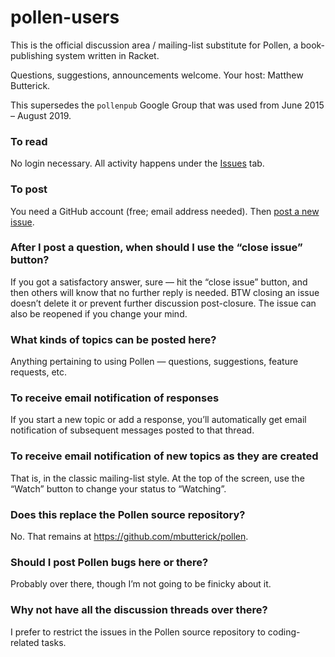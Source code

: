 # pollen-users

This is the official discussion area / mailing-list substitute for Pollen, a book-publishing system written in Racket. 

Questions, suggestions, announcements welcome. Your host: Matthew Butterick.

This supersedes the `pollenpub` Google Group that was used from June 2015 – August 2019.

### To read

No login necessary. All activity happens under the [Issues](https://github.com/mbutterick/pollen-users/issues) tab.

### To post

You need a GitHub account (free; email address needed). Then [post a new issue](https://github.com/mbutterick/pollen-users/issues/new).


### After I post a question, when should I use the “close issue” button?

If you got a satisfactory answer, sure — hit the “close issue” button, and then others will know that no further reply is needed. BTW closing an issue doesn’t delete it or prevent further discussion post-closure. The issue can also be reopened if you change your mind.


### What kinds of topics can be posted here?

Anything pertaining to using Pollen — questions, suggestions, feature requests, etc.


### To receive email notification of responses

If you start a new topic or add a response, you’ll automatically get email notification of subsequent messages posted to that thread.

### To receive email notification of new topics as they are created

That is, in the classic mailing-list style. At the top of the screen, use the “Watch” button to change your status to “Watching”.


### Does this replace the Pollen source repository?

No. That remains at https://github.com/mbutterick/pollen.


### Should I post Pollen bugs here or there?

Probably over there, though I’m not going to be finicky about it.


### Why not have all the discussion threads over there?

I prefer to restrict the issues in the Pollen source repository to coding-related tasks.

